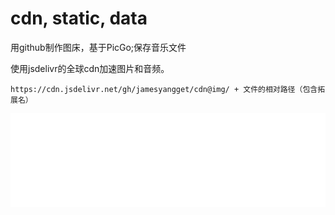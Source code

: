 # cdn, static, data
用github制作图床，基于PicGo;保存音乐文件

使用jsdelivr的全球cdn加速图片和音频。
```
https://cdn.jsdelivr.net/gh/jamesyangget/cdn@img/ + 文件的相对路径（包含拓展名）
```

<iframe id="spkj" src="//player.bilibili.com/player.html?aid=1977008&bvid=BV1bx411A7B7&cid=3055663&page=1&danmaku=0" scrolling="no" border="0" frameborder="no" framespacing="0" allowfullscreen="true" width=100%> </iframe>
<script type="text/javascript">  
document.getElementById("spkj").style.height=document.getElementById("spkj").scrollWidth*0.76+"px";
</script>
